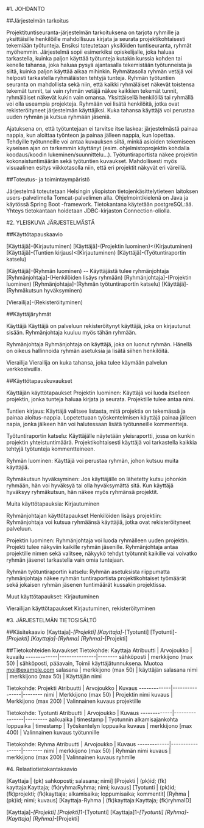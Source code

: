 #1. JOHDANTO

##Järjestelmän tarkoitus

Projektituntiseuranta-järjestelmän tarkoituksena on tarjota ryhmille ja yksittäisille henkilöille mahdollisuus kirjata ja seurata projektikohtaisesti tekemiään työtunteja. Ensiksi toteutetaan yksilöiden tuntiseuranta, ryhmät myöhemmin. Järjestelmä sopii esimerkiksi opiskelijalle, joka haluaa tarkastella, kuinka paljon käyttää työtunteja kutakin kurssia kohden tai kenelle tahansa, joka haluaa pysyä ajantasalla tekemistään työtunneista ja siitä, kuinka paljon käyttää aikaa mihinkin. Ryhmätasolla ryhmän vetäjä voi helposti tarkastella ryhmäläisten tehtyjä tunteja. Ryhmän työtuntien seuranta on mahdollista sekä niin, että kaikki ryhmäläiset näkevät toistensa tekemät tunnit, tai vain ryhmän vetäjä näkee kaikkien tekemät tunnit, ryhmäläiset näkevät kukin vain omansa. Yksittäisellä henkilöllä tai ryhmällä voi olla useampia projekteja. Ryhmään voi lisätä henkilöitä, jotka ovat rekisteröityneet järjestelmän käyttäjiksi. Kuka tahansa käyttäjä voi perustaa uuden ryhmän ja kutsua ryhmään jäseniä.

Ajatuksena on, että työtuntejaan ei tarvitse itse laskea: järjestelmästä painaa nappia, kun aloittaa työnteon ja painaa jälleen nappia, kun lopettaa. Tehdyille työtunneille voi antaa kuvauksen siitä, minkä asioiden tekemiseen kyseisen ajan on tarkemmin käyttänyt (esim. ohjelmistoprojektin kohdalla koodaus/koodin lukeminen/suunnittelu...). Työtuntiraportista näkee projektin kokonaistuntimäärän sekä työtuntien kuvaukset. Mahdollisesti myös visuaalinen esitys viikkotasolla niin, että eri projektit näkyvät eri väreillä.


##Toteutus- ja toimintaympäristö

Järjestelmä toteutetaan Helsingin yliopiston tietojenkäsittelytieteen laitoksen users-palvelimella Tomcat-palvelimen alla. Ohjelmointikielenä on Java ja käytössä Spring Boot -framework. Tietokantana käytetään postgreSQL:ää. Yhteys tietokantaan hoidetaan JDBC-kirjaston Connection-oliolla.


#2. YLEISKUVA JÄRJESTELMÄSTÄ

##Käyttötapauskaavio

[Käyttäjä]-(Kirjautuminen)
[Käyttäjä]-(Projektin luominen)<(Kirjautuminen)
[Käyttäjä]-(Tuntien kirjaus)<[Kirjautuminen)
[Käyttäjä]-(Työtuntiraportin katselu)

[Käyttäjä]-(Ryhmän luominen) -- Käyttäjästä tulee ryhmänjohtaja
[Ryhmänjohtaja]-(Henkilöiden lisäys ryhmään)
[Ryhmänjohtaja]-(Projektin luominen)
[Ryhmänjohtaja]-(Ryhmän työtuntiraportin katselu)
[Käyttäjä]-(Ryhmäkutsun hyväksyminen)

[Vierailija]-(Rekisteröityminen)


##Käyttäjäryhmät 

Käyttäjä
Käyttäjä on palveluun rekisteröitynyt käyttäjä, joka on kirjautunut sisään. Ryhmänjohtaja kuuluu myös tähän ryhmään.

Ryhmänjohtaja
Ryhmänjohtaja on käyttäjä, joka on luonut ryhmän. Hänellä on oikeus hallinnoida ryhmän asetuksia ja lisätä siihen henkilöitä.

Vierailija
Vierailija on kuka tahansa, joka tulee käymään palvelun verkkosivuilla.


##Käyttötapauskuvaukset

Käyttäjän käyttötapaukset
Projektin luominen:
Käyttäjä voi luoda itselleen projektin, jonka tunteja haluaa kirjata ja seurata. Projektille tulee antaa nimi.

Tuntien kirjaus:
Käyttäjä valitsee listasta, mitä projektia on tekemässä ja painaa aloitus-nappia. Lopetettuaan työskentelmisen käyttäjä painaa jälleen napia, jonka jälkeen hän voi halutessaan lisätä työtunneille kommentteja.

Työtuntiraportin katselu:
Käyttäjälle näytetään yleisraportti, jossa on kunkin projektin yhteistuntimäärä. Projektikohtaisesti käyttäjä voi tarkastella kaikkia tehtyjä työtunteja kommentteineen.

Ryhmän luominen:
Käyttäjä voi perustaa ryhmän, johon kutsuu muita käyttäjiä.

Ryhmäkutsun hyväksyminen:
Jos käyttäjälle on lähetetty kutsu johonkin ryhmään, hän voi hyväksyä tai olla hyväksymättä sitä. Kun käyttäjä hyväksyy ryhmäkutsun, hän näkee myös ryhmänsä projektit.

Muita käyttötapauksia:
Kirjautuminen


Ryhmänjohtajan käyttötapaukset
Henkilöiden lisäys projektiin:
Ryhmänjohtaja voi kutsua ryhmäänsä käyttäjiä, jotka ovat rekisteröityneet palveluun.

Projektin luominen:
Ryhmänjohtaja voi luoda ryhmälleen uuden projektin. Projekti tulee näkyviin kaikille ryhmän jäsenille. Ryhmänjohtaja antaa projektille nimen sekä valitsee, näkyykö tehdyt työtunnit kaikille vai voivatko ryhmän jäsenet tarkastella vain omia tuntejaan.

Ryhmän työtuntiraportin katselu:
Ryhmän asetuksista riippumatta ryhmänjohtaja näkee ryhmän tuntiraportista projektikohtaiset työmäärät sekä jokaisen ryhmän jäsenen tuntimäärät kussakin projektissa.

Muut käyttötapaukset:
Kirjautuminen


Vierailijan käyttötapaukset
Kirjautuminen, rekisteröityminen

#3. JÄRJESTELMÄN TIETOSISÄLTÖ

##Käsitekaavio
[Kayttaja]-*[Projekti]
[Kayttaja]-*[Tyotunti]
[Tyotunti]*-[Projekti]
[Kayttaja]*-*[Ryhma]
[Ryhma]-*[Projekti]

##Tietokohteiden kuvaukset
Tietokohde: Kayttaja
Atribuutti   | Arvojoukko    | kuvailu
-------------|---------------|--------
sähköposti   | merkkijono (max 50) | sähköposti, pääavain, Toimii käyttäjätunnuksena. Muotoa moi@example.com
salasana     |  merkkijono (max 50) | käyttäjän salasana
nimi         | merkkijono (max 50) | Käyttäjän nimi

Tietokohde: Projekti
Atribuutti   | Arvojoukko     | Kuvaus
-------------|----------------|--------
nimi         | Merkkijono (max 50) | Projektin nimi
kuvaus       | Merkkijono (max 200) | Valinnainen kuvaus projektille

Tietokohde: Tyotunti
Atribuutti   | Arvojoukko     | Kuvaus
-------------|----------------|---------
aalkuaika    | timestamp      | Tyotunnin alkamisajankohta
loppuaika    | timestamp      | Työskentelyn loppuaika
kuvaus       | merkkijono [max 400) | Valinnainen kuvaus työtunnille

Tietokohde: Ryhma
Atribuutti   | Arvojoukko     |  Kuvaus
-------------|-----------------|--------
nimi         | merkkijono (max 50) | Ryhmän nimi
kuvaus       | merkkijono (max 200) | Valinnainen kuvaus ryhmlle

#4. Relaatiotietokantakaavio

[Kayttaja | (pk) sahkoposti; salasana; nimi]
[Projekti | (pk)id; (fk) kayttaja:Kayttaja; (fk)ryhma:Ryhma; nimi; kuvaus]
[Tyotunti | (pk)id; (fk)projekti;  (fk)kayttaja; alkamisaika; loppumisaika; kommentit]
[Ryhma | (pk)id; nimi; kuvaus]
[Kayttaja-Ryhma | (fk)kayttaja:Kayttaja; (fk)ryhmaID]

[Kayttaja]-*[Projekti]
[Projekti]1-*[Tyotunti]
[Kayttaja]1-*[Tyotunti]
[Ryhma]*-*[Kayttaja]
[Ryhma]-*[Projekti]

